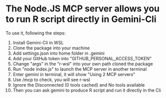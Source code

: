 # The Node.JS MCP server allows you to run R script directly in Gemini-Cli

To use it, following the steps:

1. Install Gemini-Cli in WSL
2. Clone the package into your machine
3. Add settings.json into home folder in .gemini
4. Add your GitHub token into "GITHUB_PERSONAL_ACCESS_TOKEN"
5. Change "args" in the "r-wsl" into your own path cloned the package
6. Run "node index.js" to launch the MCP server in another terminal
7. Enter gemini in terminal, it will show "Using 2 MCP servers"    
8. Use /mcp to check, you will see r-wsl
9. Ignore the Disconnected (0 tools cached) and No tools available
10. Then you can ask gemini to produce R script and run it directly in the Cli
